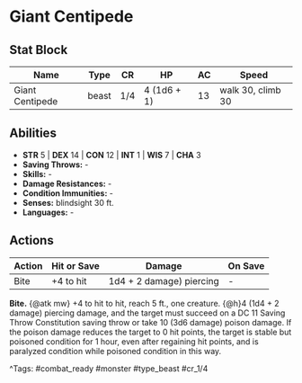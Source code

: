 # Giant Centipede

## Stat Block

| Name | Type | CR | HP | AC | Speed |
|------|------|----|----|----|-------|
| Giant Centipede | beast | 1/4 | 4 (1d6 + 1) | 13 | walk 30, climb 30 |

## Abilities

- **STR** 5 | **DEX** 14 | **CON** 12 | **INT** 1 | **WIS** 7 | **CHA** 3
- **Saving Throws:** -  
- **Skills:** -  
- **Damage Resistances:** -  
- **Condition Immunities:** -  
- **Senses:** blindsight 30 ft.  
- **Languages:** -


## Actions

| Action | Hit or Save | Damage | On Save |
|--------|--------------|--------|----------|
| Bite | +4 to hit | 1d4 + 2 damage) piercing | - |

**Bite.** {@atk mw} +4 to hit to hit, reach 5 ft., one creature. {@h}4 (1d4 + 2 damage) piercing damage, and the target must succeed on a DC 11 Saving Throw Constitution saving throw or take 10 (3d6 damage) poison damage. If the poison damage reduces the target to 0 hit points, the target is stable but poisoned condition for 1 hour, even after regaining hit points, and is paralyzed condition while poisoned condition in this way.


^Tags: #combat_ready #monster #type_beast #cr_1/4